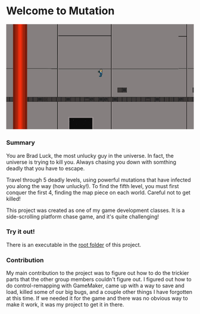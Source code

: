 # Welcome to Mutation

![Mutation](/Screenshot.jpg/)

### Summary

You are Brad Luck, the most unlucky guy in the universe. In fact, the universe is trying to kill you. Always chasing you down with somthing deadly that you have to escape. 

Travel through 5 deadly levels, using powerful mutations that have infected you along the way (how unlucky!). To find the fifth level, you must first conquer the first 4, finding the map piece on each world. Careful not to get killed!

This project was created as one of my game development classes. It is a side-scrolling platform chase game, and it's quite challenging!

### Try it out!

There is an executable in the [root folder](https://github.com/AidanFairman/Mutation/) of this project.  

### Contribution

My main contribution to the project was to figure out how to do the trickier parts that the other group members couldn't figure out. I figured out how to do control-remapping with GameMaker, came up with a way to save and load, killed some of our big bugs, and a couple other things I have forgotten at this time. If we needed it for the game and there was no obvious way to make it work, it was my project to get it in there.
